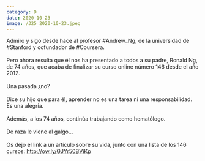 ```yaml
--- 
category: D 
date: 2020-10-23 
image: /325_2020-10-23.jpeg 
--- 
```


Admiro y sigo desde hace al profesor #Andrew_Ng, de la universidad de #Stanford y cofundador de #Coursera.<br><br>Pero ahora resulta que él nos ha presentado a todos a su padre, Ronald Ng, de 74 años, que acaba de finalizar su curso online número 146 desde el año 2012. <br><br>Una pasada ¿no?<br><br>Dice su hijo que para él, aprender no es una tarea ni una responsabilidad. Es una alegría. <br><br>Además, a los 74 años, continúa trabajando como hematólogo.<br><br>De raza le viene al galgo...<br><br>Os dejo el link a un artículo sobre su vida, junto con una lista de los 146 cursos: http://ow.ly/GJYr50BViKp